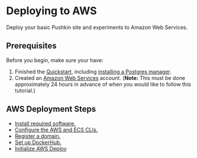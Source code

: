 # Deploying to AWS

Deploy your basic Pushkin site and experiments to Amazon Web Services.

## Prerequisites

Before you begin, make sure your have:
 
1. Finished the [Quickstart](../quickstart/README.md), including [installing a Postgres manager](../quickstart/README.md##viewing-your-database-with-a-postgres-manager). 
2. Created an [Amazon Web Services](https://aws.amazon.com/free/?all-free-tier.sort-by=item.additionalFields.SortRank&all-free-tier.sort-order=asc) account. (**Note:** This must be done approximately 24 hours in advance of when you would like to follow this tutorial.) 

## AWS Deployment Steps

* [Install required software.](./install-required-software.md)
* [Configure the AWS and ECS CLIs.](./configure-aws-and-ecs-clis.md)
* [Register a domain.](./domain-registration.md)
* [Set up DockerHub.](./dockerhub.md)
* [Initialize AWS Deploy](./initializing-aws-deploy.md)




<!---
1. \[Create a DockerHub account\] \([https://id.docker.com](https://id.docker.com)\) if you haven't already. Then tell Pushkin what your DockerHub ID is by running:

```bash
 pushkin setDockerHub
```

You can change your ID at any point by re-running this command.
--->




